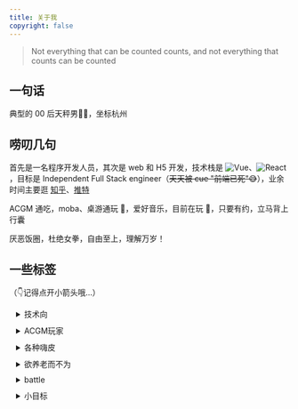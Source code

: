 ```yaml
---
title: 关于我
copyright: false
---
```


> Not everything that can be counted counts, and not everything that counts can be counted

## 一句话
典型的 00 后天秤男🤷‍♂️，坐标杭州

## 唠叨几句
首先是一名程序开发人员，其次是 web 和 H5 开发，技术栈是 ![Vue](https://img.shields.io/badge/-Vue-333333?style=flat&logo=vue.js)、![React](https://img.shields.io/badge/-React-%23282C34?style=flat-square&logo=react)，目标是 Independent Full Stack engineer（~~天天被 cue "前端已死"😅~~），业余时间主要逛 [知乎](https://www.zhihu.com/people/luo-chen-84-71-57)、[推特](https://twitter.com/jiechen257)

ACGM 通吃，moba、桌游通玩 🤖，爱好音乐，目前在玩 🎸，只要有约，立马背上行囊

厌恶饭圈，杜绝女拳，自由至上，理解万岁！

## 一些标签

（👇记得点开小箭头哦...）
<details style="padding-left:12px;padding-bottom:10px">
  <summary>技术向</summary>
  <p style="font-size:12px; line-height:13px"> ⌨️ vimer + 双拼，效率至上</p>
  <p style="font-size:12px;line-height:10px"> 👻 面对技术栈的选择，一向是都试试</p>
  <p style="font-size:12px;line-height:10px"> 👨‍💻 终身学习</p>
</details>
<details style="padding-left:12px;padding-bottom:10px">
  <summary>ACGM玩家</summary>
  <p style="font-size:12px; line-height:13px"> 📺 宫崎骏、新海诚、若森数字</p>
  <p style="font-size:12px; line-height:13px"> 🎮 top-king，shy 老师亲传大弟子</p>
  <p style="font-size:12px; line-height:13px"> 🎥 豆瓣 top 250、木鱼水心</p>
  <p style="font-size:12px; line-height:13px"> 📖 江南（杨志爬）、意林、刘慈欣</p>
</details>
<details style="padding-left:12px;padding-bottom:10px">
  <summary>各种嗨皮</summary>
  <p style="font-size:12px; line-height:13px"> 🪀 密室、蹦极、德州、狼人杀、剧本杀~</p>
  <p style="font-size:12px;line-height:10px"> 😋 约饭、旅游（希望人没事） </p>
</details>
<details style="padding-left:12px;padding-bottom:10px">
  <summary>欲养老而不为</summary>
  <p style="font-size:12px; line-height:13px"> 😪 想要早睡，可是不困  </p>
  <p style="font-size:12px; line-height:13px"> 🌧️ 想要锻炼，可是下雨 </p>
  <p style="font-size:12px; line-height:13px"> 🌶️ 不能吃辣，被迫达成 </p>
</details>
<details style="padding-left:12px;padding-bottom:10px">
  <summary>battle</summary>
  <p style="font-size:12px; line-height:13px"> 🌝 可以理论，但不要恼火</p>
  <p style="font-size:12px; line-height:13px"> 🙊 派系分明，理解万岁</p>
</details>
<details style="padding-left:12px;padding-bottom:10px">
  <summary>小目标</summary>
  <p style="font-size:12px; line-height:13px"> 🌅 一趟西藏，一趟大理 </p>
  <p style="font-size:12px; line-height:13px"> 🎸 指弹玩家  </p>
</details>